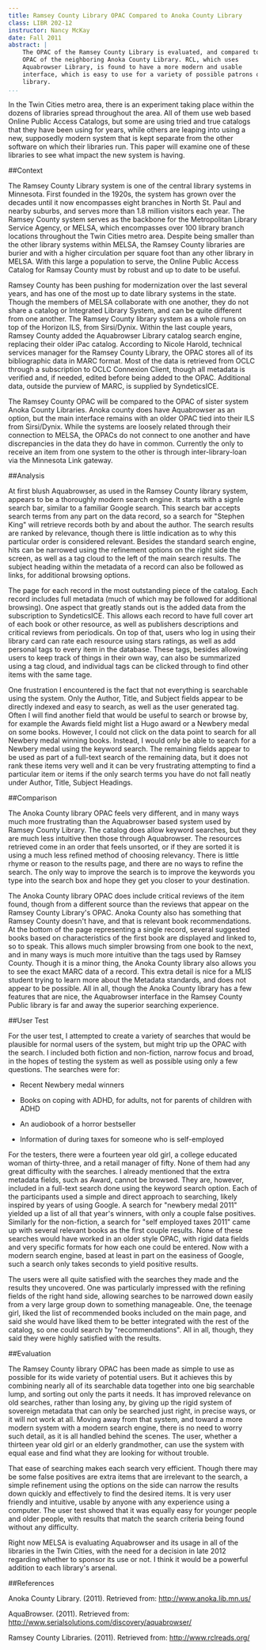 ```yaml
---
title: Ramsey County Library OPAC Compared to Anoka County Library
class: LIBR 202-12
instructor: Nancy McKay
date: Fall 2011
abstract: |
    The OPAC of the Ramsey County Library is evaluated, and compared to the
    OPAC of the neighboring Anoka County Library. RCL, which uses
    Aquabrowser Library, is found to have a more modern and usable
    interface, which is easy to use for a variety of possible patrons of the
    library.
...
```


In the Twin Cities metro area, there is an experiment taking place
within the dozens of libraries spread throughout the area. All of them
use web based Online Public Access Catalogs, but some are using tried
and true catalogs that they have been using for years, while others are
leaping into using a new, supposedly modern system that is kept separate
from the other software on which their libraries run. This paper will
examine one of these libraries to see what impact the new system is
having.

##Context

The Ramsey County Library system is one of the central library systems
in Minnesota. First founded in the 1920s, the system has grown over the
decades until it now encompasses eight branches in North St. Paul and
nearby suburbs, and serves more than 1.8 million visitors each year. The
Ramsey County system serves as the backbone for the Metropolitan Library
Service Agency, or MELSA, which encompasses over 100 library branch
locations throughout the Twin Cities metro area. Despite being smaller
than the other library systems within MELSA, the Ramsey County libraries
are burier and with a higher circulation per square foot than any other
library in MELSA. With this large a population to serve, the Online
Public Access Catalog for Ramsay County must by robust and up to date to
be useful.

Ramsey County has been pushing for modernization over the last several
years, and has one of the most up to date library systems in the state.
Though the members of MELSA collaborate with one another, they do not
share a catalog or Integrated Library System, and can be quite different
from one another. The Ramsey County library system as a whole runs on
top of the Horizon ILS, from Sirsi/Dynix. Within the last couple years,
Ramsey County added the Aquabrowser Library catalog search engine,
replacing their older iPac catalog. According to Nicole Harold,
technical services manager for the Ramsey County Library, the OPAC
stores all of its bibliographic data in MARC format. Most of the data is
retrieved from OCLC through a subscription to OCLC Connexion Client,
though all metadata is verified and, if needed, edited before being
added to the OPAC. Additional data, outside the purview of MARC, is
supplied by SyndeticsICE.

The Ramsey County OPAC will be compared to the OPAC of sister system
Anoka County Libraries. Anoka county does have Aquabrowser as an option,
but the main interface remains with an older OPAC tied into their ILS
from Sirsi/Dynix. While the systems are loosely related through their
connection to MELSA, the OPACs do not connect to one another and have
discrepancies in the data they do have in common. Currently the only to
receive an item from one system to the other is through
inter-library-loan via the Minnesota Link gateway.

##Analysis

At first blush Aquabrowser, as used in the Ramsey County library system,
appears to be a thoroughly modern search engine. It starts with a signle
search bar, similar to a familiar Google search. This search bar accepts
search terms from any part on the data record, so a search for "Stephen
King" will retrieve records both by and about the author. The search
results are ranked by relevance, though there is little indication as to
why this particular order is considered relevant. Besides the standard
search engine, hits can be narrowed using the refinement options on the
right side the screen, as well as a tag cloud to the left of the main
search results. The subject heading within the metadata of a record can
also be followed as links, for additional browsing options.

The page for each record in the most outstanding piece of the catalog.
Each record includes full metadata (much of which may be followed for
additional browsing). One aspect that greatly stands out is the added
data from the subscription to SyndeticsICE. This allows each record to
have full cover art of each book or other resource, as well as
publishers descriptions and critical reviews from periodicals. On top of
that, users who log in using their library card can rate each resource
using stars ratings, as well as add personal tags to every item in the
database. These tags, besides allowing users to keep track of things in
their own way, can also be summarized using a tag cloud, and individual
tags can be clicked through to find other items with the same tage.

One frustration I encountered is the fact that not everything is
searchable using the system. Only the Author, Title, and Subject fields
appear to be directly indexed and easy to search, as well as the user
generated tag. Often I will find another field that would be useful to
search or browse by, for example the Awards field might list a Hugo
award or a Newbery medal on some books. However, I could not click on
the data point to search for all Newbery medal winning books. Instead, I
would only be able to search for a Newbery medal using the keyword
search. The remaining fields appear to be used as part of a full-text
search of the remaining data, but it does not rank these items very well
and it can be very frustrating attempting to find a particular item or
items if the only search terms you have do not fall neatly under Author,
Title, Subject Headings.

##Comparison

The Anoka County library OPAC feels very different, and in many ways
much more frustrating than the Aquabrowser based system used by Ramsey
County Library. The catalog does allow keyword searches, but they are
much less intuitive then those through Aquabrowser. The resources
retrieved come in an order that feels unsorted, or if they are sorted it
is using a much less refined method of choosing relevancy. There is
little rhyme or reason to the results page, and there are no ways to
refine the search. The only way to improve the search is to improve the
keywords you type into the search box and hope they get you closer to
your destination.

The Anoka County library OPAC does include critical reviews of the item
found, though from a different source than the reviews that appear on
the Ramsey County Library's OPAC. Anoka County also has something that
Ramsey County doesn't have, and that is relevant book recommendations.
At the bottom of the page representing a single record, several
suggested books based on characteristics of the first book are displayed
and linked to, so to speak. This allows much simpler browsing from one
book to the next, and in many ways is much more intuitive than the tags
used by Ramsey County. Though it is a minor thing, the Anoka County
library also allows you to see the exact MARC data of a record. This
extra detail is nice for a MLIS student trying to learn more about the
Metadata standards, and does not appear to be possible. All in all,
though the Anoka County library has a few features that are nice, the
Aquabrowser interface in the Ramsey County Public library is far and
away the superior searching experience.

##User Test

For the user test, I attempted to create a variety of searches that
would be plausible for normal users of the system, but might trip up the
OPAC with the search. I included both fiction and non-fiction, narrow
focus and broad, in the hopes of testing the system as well as possible
using only a few questions. The searches were for:

-   Recent Newbery medal winners

-   Books on coping with ADHD, for adults, not for parents of children
    with ADHD

-   An audiobook of a horror bestseller

-   Information of during taxes for someone who is self-employed

For the testers, there were a fourteen year old girl, a college educated
woman of thirty-three, and a retail manager of fifty. None of them had
any great difficulty with the searches. I already mentioned that the
extra metadata fields, such as Award, cannot be browsed. They are,
however, included in a full-text search done using the keyword search
option. Each of the participants used a simple and direct approach to
searching, likely inspired by years of using Google. A search for
"newbery medal 2011" yielded up a list of all that year's winners, with
only a couple false positives. Similarly for the non-fiction, a search
for "self employed taxes 2011" came up with several relevant books as
the first couple results. None of these searches would have worked in an
older style OPAC, with rigid data fields and very specific formats for
how each one could be entered. Now with a modern search engine, based at
least in part on the easiness of Google, such a search only takes
seconds to yield positive results.

The users were all quite satisfied with the searches they made and the
results they uncovered. One was particularly impressed with the refining
fields of the right hand side, allowing searches to be narrowed down
easily from a very large group down to something manageable. One, the
teenage girl, liked the list of recommended books included on the main
page, and said she would have liked them to be better integrated with
the rest of the catalog, so one could search by "recommendations". All
in all, though, they said they were highly satisfied with the results.

##Evaluation

The Ramsey County library OPAC has been made as simple to use as
possible for its wide variety of potential users. But it achieves this
by combining nearly all of its searchable data together into one big
searchable lump, and sorting out only the parts it needs. It has
improved relevance on old searches, rather than losing any, by giving up
the rigid system of sovereign metadata that can only be searched just
right, in precise ways, or it will not work at all. Moving away from
that system, and toward a more modern system with a modern search
engine, there is no need to worry such detail, as it is all handled
behind the scenes. The user, whether a thirteen year old girl or an
elderly grandmother, can use the system with equal ease and find what
they are looking for without trouble.

That ease of searching makes each search very efficient. Though there
may be some false positives are extra items that are irrelevant to the
search, a simple refinement using the options on the side can narrow the
results down quickly and effectively to find the desired items. It is
very user friendly and intuitive, usable by anyone with any experience
using a computer. The user test showed that it was equally easy for
younger people and older people, with results that match the search
criteria being found without any difficulty.

Right now MELSA is evaluating Aquabrowser and its usage in all of the
libraries in the Twin Cities, with the need for a decision in late 2012
regarding whether to sponsor its use or not. I think it would be a
powerful addition to each library's arsenal.

<div class="references">

##References

Anoka County Library. (2011). Retrieved from:
<http://www.anoka.lib.mn.us/>

AquaBrowser. (2011). Retrieved from:
<http://www.serialsolutions.com/discovery/aquabrowser/>

Ramsey County Libraries. (2011). Retrieved from:
<http://www.rclreads.org/>

</div>
